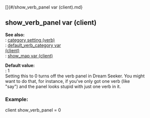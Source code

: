 []{#/show_verb_panel var (client).md}    
## show_verb_panel var (client)    
**See also:**    
:   [category setting (verb)](/verb/set/category)    
:   [default_verb_category var    
    (client)](/client/var/default_verb_category)    
:   [show_map var (client)](/client/var/show_map)    
<!-- -->    
**Default value:**    
:   1    
Setting this to 0 turns off the verb panel in Dream Seeker. You might    
want to do that, for instance, if you\'ve only got one verb (like    
\"say\") and the panel looks stupid with just one verb in it.    
### Example:    
client show_verb_panel = 0  